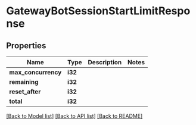 # GatewayBotSessionStartLimitResponse

## Properties

Name | Type | Description | Notes
------------ | ------------- | ------------- | -------------
**max_concurrency** | **i32** |  | 
**remaining** | **i32** |  | 
**reset_after** | **i32** |  | 
**total** | **i32** |  | 

[[Back to Model list]](../README.md#documentation-for-models) [[Back to API list]](../README.md#documentation-for-api-endpoints) [[Back to README]](../README.md)


